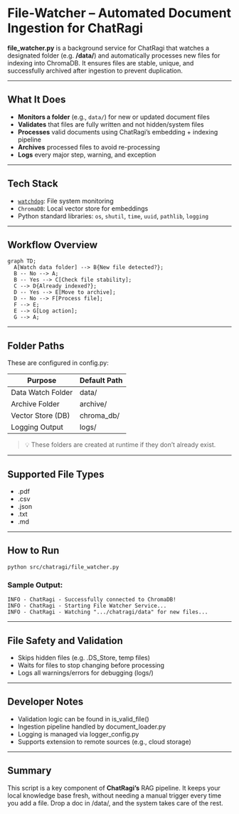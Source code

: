 # File-Watcher – Automated Document Ingestion for ChatRagi

**file_watcher.py** is a background service for ChatRagi that watches a designated folder (e.g. **/data/**) and automatically processes new files for indexing into ChromaDB. It ensures files are stable, unique, and successfully archived after ingestion to prevent duplication.

---
## What It Does

- **Monitors a folder** (e.g., `data/`) for new or updated document files
- **Validates** that files are fully written and not hidden/system files
- **Processes** valid documents using ChatRagi’s embedding + indexing pipeline
- **Archives** processed files to avoid re-processing
- **Logs** every major step, warning, and exception

---
## Tech Stack

- [`watchdog`](https://pypi.org/project/watchdog/): File system monitoring
- `ChromaDB`: Local vector store for embeddings
- Python standard libraries: `os`, `shutil`, `time`, `uuid`, `pathlib`, `logging`

---
## Workflow Overview

```mermaid
graph TD;
  A[Watch data folder] --> B{New file detected?};
  B -- No --> A;
  B -- Yes --> C[Check file stability];
  C --> D{Already indexed?};
  D -- Yes --> E[Move to archive];
  D -- No --> F[Process file];
  F --> E;
  E --> G[Log action];
  G --> A;
```

  ---
## Folder Paths
These are configured in config.py:

|**Purpose**|**Default Path**|
|---|---|
|Data Watch Folder|data/|
|Archive Folder|archive/|
|Vector Store (DB)|chroma_db/|
|Logging Output|logs/|
> 💡 These folders are created at runtime if they don’t already exist.

---
## Supported File Types

- .pdf
- .csv
- .json
- .txt
- .md

---
## How to Run

```shell
python src/chatragi/file_watcher.py
```

### Sample Output:
```text
INFO - ChatRagi - Successfully connected to ChromaDB!
INFO - ChatRagi - Starting File Watcher Service...
INFO - ChatRagi - Watching ".../chatragi/data" for new files...
```

---
## File Safety and Validation

- Skips hidden files (e.g. .DS_Store, temp files)
- Waits for files to stop changing before processing
- Logs all warnings/errors for debugging (logs/)

---
## Developer Notes

- Validation logic can be found in is_valid_file()
- Ingestion pipeline handled by document_loader.py
- Logging is managed via logger_config.py
- Supports extension to remote sources (e.g., cloud storage)

---
## Summary

This script is a key component of **ChatRagi’s** RAG pipeline. It keeps your local knowledge base fresh, without needing a manual trigger every time you add a file. Drop a doc in /data/, and the system takes care of the rest.
